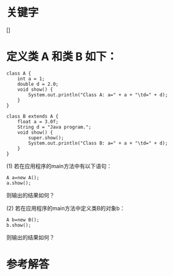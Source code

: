 # 关键字

[]

# 定义类 A 和类 B 如下：

```
class A {
	int a = 1;
	double d = 2.0;
	void show() {
		System.out.println("Class A: a=" + a + "\td=" + d);
	}
}

class B extends A {
	float a = 3.0f;
	String d = "Java program.";
	void show() {
		super.show();
		System.out.println("Class B: a=" + a + "\td=" + d);
	}
}
```
(1) 若在应用程序的main方法中有以下语句：
```
A a=new A();
a.show();
```
则输出的结果如何？

(2) 若在应用程序的main方法中定义类B的对象b：
```
A b=new B();
b.show();
```
则输出的结果如何？

# 参考解答
